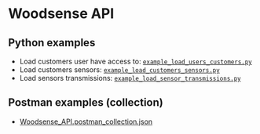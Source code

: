 # Woodsense API

## Python examples

- Load customers user have access to: [`example_load_users_customers.py`](./example_load_users_customers.py)
- Load customers sensors: [`example_load_customers_sensors.py`](./example_load_customers_sensors.py)
- Load sensors transmissions: [`example_load_sensor_transmissions.py`](./example_load_sensor_transmissions.py)

## Postman examples (collection)

- [Woodsense_API.postman_collection.json](./Woodsense_API.postman_collection.json)
